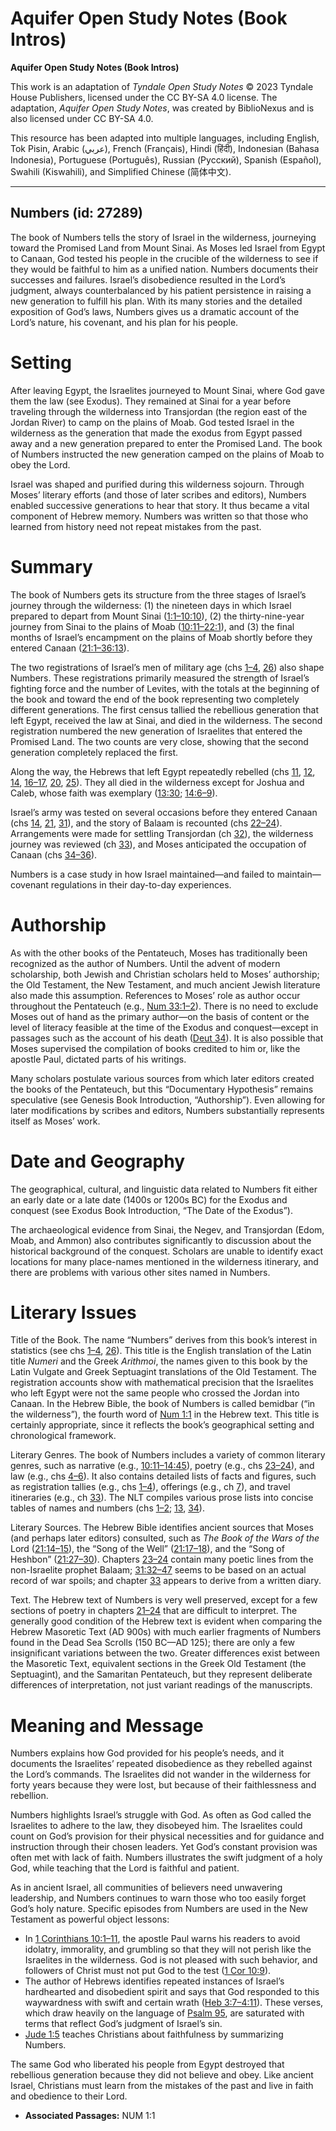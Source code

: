 # Aquifer Open Study Notes (Book Intros)

**Aquifer Open Study Notes (Book Intros)**

This work is an adaptation of *Tyndale Open Study Notes* © 2023 Tyndale House Publishers, licensed under the CC BY\-SA 4\.0 license. The adaptation, *Aquifer Open Study Notes*, was created by BiblioNexus and is also licensed under CC BY\-SA 4\.0\.

This resource has been adapted into multiple languages, including English, Tok Pisin, Arabic (عربي), French (Français), Hindi (हिंदी), Indonesian (Bahasa Indonesia), Portuguese (Português), Russian (Русский), Spanish (Español), Swahili (Kiswahili), and Simplified Chinese (简体中文).



--------------------------------

## Numbers (id: 27289)

The book of Numbers tells the story of Israel in the wilderness, journeying toward the Promised Land from Mount Sinai. As Moses led Israel from Egypt to Canaan, God tested his people in the crucible of the wilderness to see if they would be faithful to him as a unified nation. Numbers documents their successes and failures. Israel’s disobedience resulted in the Lord’s judgment, always counterbalanced by his patient persistence in raising a new generation to fulfill his plan. With its many stories and the detailed exposition of God’s laws, Numbers gives us a dramatic account of the Lord’s nature, his covenant, and his plan for his people.

Setting
=======

After leaving Egypt, the Israelites journeyed to Mount Sinai, where God gave them the law (see Exodus). They remained at Sinai for a year before traveling through the wilderness into Transjordan (the region east of the Jordan River) to camp on the plains of Moab. God tested Israel in the wilderness as the generation that made the exodus from Egypt passed away and a new generation prepared to enter the Promised Land. The book of Numbers instructed the new generation camped on the plains of Moab to obey the Lord.

Israel was shaped and purified during this wilderness sojourn. Through Moses’ literary efforts (and those of later scribes and editors), Numbers enabled successive generations to hear that story. It thus became a vital component of Hebrew memory. Numbers was written so that those who learned from history need not repeat mistakes from the past.

Summary
=======

The book of Numbers gets its structure from the three stages of Israel’s journey through the wilderness: (1\) the nineteen days in which Israel prepared to depart from Mount Sinai ([1:1–10:10](https://ref.ly/Num1:1-Num10:10)), (2\) the thirty\-nine\-year journey from Sinai to the plains of Moab ([10:11–22:1](https://ref.ly/Num10:11-Num22:1)), and (3\) the final months of Israel’s encampment on the plains of Moab shortly before they entered Canaan ([21:1–36:13](https://ref.ly/Num21:1-Num36:13)).

The two registrations of Israel’s men of military age (chs [1–4](https://ref.ly/Num1:1-Num4:49), [26](https://ref.ly/Num26:1-Num26:65)) also shape Numbers. These registrations primarily measured the strength of Israel’s fighting force and the number of Levites, with the totals at the beginning of the book and toward the end of the book representing two completely different generations. The first census tallied the rebellious generation that left Egypt, received the law at Sinai, and died in the wilderness. The second registration numbered the new generation of Israelites that entered the Promised Land. The two counts are very close, showing that the second generation completely replaced the first.

Along the way, the Hebrews that left Egypt repeatedly rebelled (chs [11](https://ref.ly/Num11:1-Num11:35), [12](https://ref.ly/Num12:1-Num12:16), [14](https://ref.ly/Num14:1-Num14:45), [16–17](https://ref.ly/Num16:1-Num17:13), [20](https://ref.ly/Num20:1-Num20:29), [25](https://ref.ly/Num25:1-Num25:18)). They all died in the wilderness except for Joshua and Caleb, whose faith was exemplary ([13:30](https://ref.ly/Num13:30); [14:6–9](https://ref.ly/Num14:6-Num14:9)).

Israel’s army was tested on several occasions before they entered Canaan (chs [14](https://ref.ly/Num14:1-Num14:45), [21](https://ref.ly/Num21:1-Num21:35), [31](https://ref.ly/Num31:1-Num31:54)), and the story of Balaam is recounted (chs [22–24](https://ref.ly/Num22:1-Num24:25)). Arrangements were made for settling Transjordan (ch [32](https://ref.ly/Num32:1-Num32:42)), the wilderness journey was reviewed (ch [33](https://ref.ly/Num33:1-Num33:56)), and Moses anticipated the occupation of Canaan (chs [34–36](https://ref.ly/Num34:1-Num36:13)).

Numbers is a case study in how Israel maintained—and failed to maintain—covenant regulations in their day\-to\-day experiences.

Authorship
==========

As with the other books of the Pentateuch, Moses has traditionally been recognized as the author of Numbers. Until the advent of modern scholarship, both Jewish and Christian scholars held to Moses’ authorship; the Old Testament, the New Testament, and much ancient Jewish literature also made this assumption. References to Moses’ role as author occur throughout the Pentateuch (e.g., [Num 33:1–2](https://ref.ly/Num33:1-Num33:2)). There is no need to exclude Moses out of hand as the primary author—on the basis of content or the level of literacy feasible at the time of the Exodus and conquest—except in passages such as the account of his death ([Deut 34](https://ref.ly/Deut34:1-Deut34:12)). It is also possible that Moses supervised the compilation of books credited to him or, like the apostle Paul, dictated parts of his writings.

Many scholars postulate various sources from which later editors created the books of the Pentateuch, but this “Documentary Hypothesis” remains speculative (see Genesis Book Introduction, “Authorship”). Even allowing for later modifications by scribes and editors, Numbers substantially represents itself as Moses’ work.

Date and Geography
==================

The geographical, cultural, and linguistic data related to Numbers fit either an early date or a late date (1400s or 1200s BC) for the Exodus and conquest (see Exodus Book Introduction, “The Date of the Exodus”).

The archaeological evidence from Sinai, the Negev, and Transjordan (Edom, Moab, and Ammon) also contributes significantly to discussion about the historical background of the conquest. Scholars are unable to identify exact locations for many place\-names mentioned in the wilderness itinerary, and there are problems with various other sites named in Numbers.

Literary Issues
===============

Title of the Book. The name “Numbers” derives from this book’s interest in statistics (see chs [1–4](https://ref.ly/Num1:1-Num4:49), [26](https://ref.ly/Num26:1-Num26:65)). This title is the English translation of the Latin title *Numeri* and the Greek *Arithmoi*, the names given to this book by the Latin Vulgate and Greek Septuagint translations of the Old Testament. The registration accounts show with mathematical precision that the Israelites who left Egypt were not the same people who crossed the Jordan into Canaan. In the Hebrew Bible, the book of Numbers is called bemidbar (“in the wilderness”), the fourth word of [Num 1:1](https://ref.ly/Num1:1) in the Hebrew text. This title is certainly appropriate, since it reflects the book’s geographical setting and chronological framework.

Literary Genres. The book of Numbers includes a variety of common literary genres, such as narrative (e.g., [10:11–14:45](https://ref.ly/Num10:11-Num14:45)), poetry (e.g., chs [23–24](https://ref.ly/Num23:1-Num24:25)), and law (e.g., chs [4–6](https://ref.ly/Num4:1-Num6:27)). It also contains detailed lists of facts and figures, such as registration tallies (e.g., chs [1–4](https://ref.ly/Num1:1-Num4:49)), offerings (e.g., ch [7](https://ref.ly/Num7:1-Num7:89)), and travel itineraries (e.g., ch [33](https://ref.ly/Num33:1-Num33:56)). The NLT compiles various prose lists into concise tables of names and numbers (chs [1–2](https://ref.ly/Num1:1-Num2:34); [13](https://ref.ly/Num13:1-Num13:33), [34](https://ref.ly/Num34:1-Num34:29)).

Literary Sources. The Hebrew Bible identifies ancient sources that Moses (and perhaps later editors) consulted, such as *The Book of the Wars of the* Lord ([21:14–15](https://ref.ly/Num21:14-Num21:15)), the “Song of the Well” ([21:17–18](https://ref.ly/Num21:17-Num21:18)), and the “Song of Heshbon” ([21:27–30](https://ref.ly/Num21:27-Num21:30)). Chapters [23–24](https://ref.ly/Num23:1-Num24:25) contain many poetic lines from the non\-Israelite prophet Balaam; [31:32–47](https://ref.ly/Num31:32-Num31:47) seems to be based on an actual record of war spoils; and chapter [33](https://ref.ly/Num33:1-Num33:56) appears to derive from a written diary.

Text. The Hebrew text of Numbers is very well preserved, except for a few sections of poetry in chapters [21–24](https://ref.ly/Num21:1-Num24:25) that are difficult to interpret. The generally good condition of the Hebrew text is evident when comparing the Hebrew Masoretic Text (AD 900s) with much earlier fragments of Numbers found in the Dead Sea Scrolls (150 BC—AD 125\); there are only a few insignificant variations between the two. Greater differences exist between the Masoretic Text, equivalent sections in the Greek Old Testament (the Septuagint), and the Samaritan Pentateuch, but they represent deliberate differences of interpretation, not just variant readings of the manuscripts.

Meaning and Message
===================

Numbers explains how God provided for his people’s needs, and it documents the Israelites’ repeated disobedience as they rebelled against the Lord’s commands. The Israelites did not wander in the wilderness for forty years because they were lost, but because of their faithlessness and rebellion.

Numbers highlights Israel’s struggle with God. As often as God called the Israelites to adhere to the law, they disobeyed him. The Israelites could count on God’s provision for their physical necessities and for guidance and instruction through their chosen leaders. Yet God’s constant provision was often met with lack of faith. Numbers illustrates the swift judgment of a holy God, while teaching that the Lord is faithful and patient.

As in ancient Israel, all communities of believers need unwavering leadership, and Numbers continues to warn those who too easily forget God’s holy nature. Specific episodes from Numbers are used in the New Testament as powerful object lessons:

* In [1 Corinthians 10:1–11](https://ref.ly/1Cor10:1-1Cor10:11), the apostle Paul warns his readers to avoid idolatry, immorality, and grumbling so that they will not perish like the Israelites in the wilderness. God is not pleased with such behavior, and followers of Christ must not put God to the test ([1 Cor 10:9](https://ref.ly/1Cor10:9)).
* The author of Hebrews identifies repeated instances of Israel’s hardhearted and disobedient spirit and says that God responded to this waywardness with swift and certain wrath ([Heb 3:7–4:11](https://ref.ly/Heb3:7-Heb4:11)). These verses, which draw heavily on the language of [Psalm 95](https://ref.ly/Ps95:1-Ps95:11), are saturated with terms that reflect God’s judgment of Israel’s sin.
* [Jude 1:5](https://ref.ly/Jude1:5) teaches Christians about faithfulness by summarizing Numbers.

The same God who liberated his people from Egypt destroyed that rebellious generation because they did not believe and obey. Like ancient Israel, Christians must learn from the mistakes of the past and live in faith and obedience to their Lord.

* **Associated Passages:** NUM 1:1


